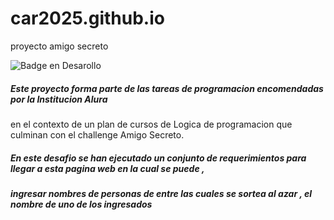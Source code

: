 # car2025.github.io
proyecto amigo secreto

![Badge en Desarollo](https://car2025.github.io/assets/amigo-secreto.png)

<h5><p>Este proyecto forma parte de las tareas de programacion encomendadas por la Institucion Alura  </p></h5>
en el contexto de un plan de cursos de Logica de programacion que culminan con el challenge Amigo Secreto. </p></h5>
<h5><p>En este desafio se han ejecutado un conjunto de requerimientos para llegar a esta pagina web en la cual se puede , </p></h5>
  <h5><p>ingresar nombres de personas de entre las cuales se sortea al azar , el nombre de uno de los ingresados  </p></h5>
